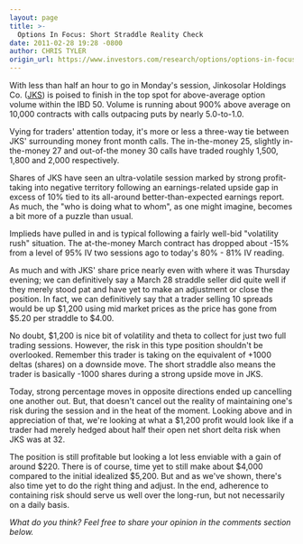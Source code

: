 ```yaml
---
layout: page
title: >-
  Options In Focus: Short Straddle Reality Check
date: 2011-02-28 19:28 -0800
author: CHRIS TYLER
origin_url: https://www.investors.com/research/options/options-in-focus-short-straddle-reality-check/
---
```






With less than half an hour to go in Monday's session, Jinkosolar Holdings Co. ([JKS](https://research.investors.com/quote.aspx?symbol=JKS)) is poised to finish in the top spot for above-average option volume within the IBD 50. Volume is running about 900% above average on 10,000 contracts with calls outpacing puts by nearly 5.0-to-1.0. 

  

Vying for traders' attention today, it's more or less a three-way tie between JKS' surrounding money front month calls. The in-the-money 25, slightly in-the-money 27 and out-of-the money 30 calls have traded roughly 1,500, 1,800 and 2,000 respectively. 

  

Shares of JKS have seen an ultra-volatile session marked by strong profit-taking into negative territory following an earnings-related upside gap in excess of 10% tied to its all-around better-than-expected earnings report. As much, the "who is doing what to whom", as one might imagine, becomes a bit more of a puzzle than usual. 

  

Implieds have pulled in and is typical following a fairly well-bid "volatility rush" situation. The at-the-money March contract has dropped about -15% from a level of 95% IV two sessions ago to today's 80% - 81% IV reading. 

  

As much and with JKS' share price nearly even with where it was Thursday evening; we can definitively say a March 28 straddle seller did quite well if they merely stood pat and have yet to make an adjustment or close the position. In fact, we can definitively say that a trader selling 10 spreads would be up $1,200 using mid market prices as the price has gone from $5.20 per straddle to $4.00.

  

  

No doubt, $1,200 is nice bit of volatility and theta to collect for just two full trading sessions. However, the risk in this type position shouldn't be overlooked. Remember this trader is taking on the equivalent of +1000 deltas (shares) on a downside move. The short straddle also means the trader is basically -1000 shares during a strong upside move in JKS. 

  

Today, strong percentage moves in opposite directions ended up cancelling one another out. But, that doesn't cancel out the reality of maintaining one's risk during the session and in the heat of the moment. Looking above and in appreciation of that, we're looking at what a $1,200 profit would look like if a trader had merely hedged about half their open net short delta risk when JKS was at 32. 

  

The position is still profitable but looking a lot less enviable with a gain of around $220. There is of course, time yet to still make about $4,000 compared to the initial idealized $5,200. But and as we've shown, there's also time yet to do the right thing and adjust. In the end, adherence to containing risk should serve us well over the long-run, but not necessarily on a daily basis.

  

*What do you think? Feel free to share your opinion in the comments section below.*




